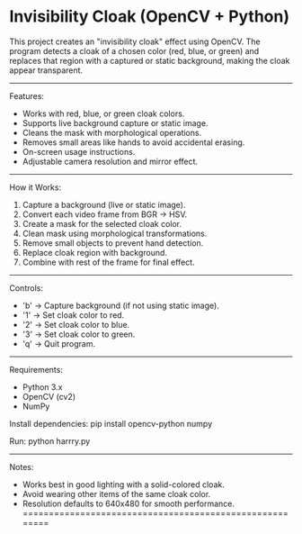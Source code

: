 Invisibility Cloak (OpenCV + Python)
========================================================

This project creates an "invisibility cloak" effect using 
OpenCV. The program detects a cloak of a chosen color 
(red, blue, or green) and replaces that region with a 
captured or static background, making the cloak appear 
transparent.

--------------------------------------------------------
Features:
- Works with red, blue, or green cloak colors.
- Supports live background capture or static image.
- Cleans the mask with morphological operations.
- Removes small areas like hands to avoid accidental erasing.
- On-screen usage instructions.
- Adjustable camera resolution and mirror effect.

--------------------------------------------------------
How it Works:
1. Capture a background (live or static image).
2. Convert each video frame from BGR → HSV.
3. Create a mask for the selected cloak color.
4. Clean mask using morphological transformations.
5. Remove small objects to prevent hand detection.
6. Replace cloak region with background.
7. Combine with rest of the frame for final effect.

--------------------------------------------------------
Controls:
- 'b' → Capture background (if not using static image).
- '1' → Set cloak color to red.
- '2' → Set cloak color to blue.
- '3' → Set cloak color to green.
- 'q' → Quit program.

--------------------------------------------------------
Requirements:
- Python 3.x
- OpenCV (cv2)
- NumPy

Install dependencies:
    pip install opencv-python numpy

Run:
    python harrry.py

--------------------------------------------------------
Notes:
- Works best in good lighting with a solid-colored cloak.
- Avoid wearing other items of the same cloak color.
- Resolution defaults to 640x480 for smooth performance.
========================================================
